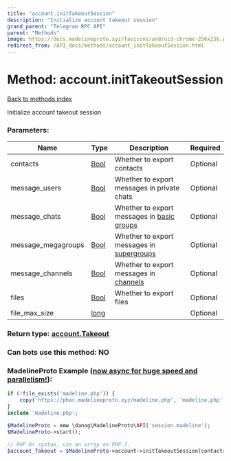```yaml
---
title: "account.initTakeoutSession"
description: "Initialize account takeout session"
grand_parent: "Telegram RPC API"
parent: "Methods"
image: https://docs.madelineproto.xyz/favicons/android-chrome-256x256.png
redirect_from: /API_docs/methods/account_initTakeoutSession.html
---
```

# Method: account.initTakeoutSession
[Back to methods index](index.html)



Initialize account takeout session

### Parameters:

| Name     |    Type       | Description | Required |
|----------|---------------|-------------|----------|
|contacts|[Bool](/API_docs/types/Bool.html) | Whether to export contacts | Optional|
|message\_users|[Bool](/API_docs/types/Bool.html) | Whether to export messages in private chats | Optional|
|message\_chats|[Bool](/API_docs/types/Bool.html) | Whether to export messages in [basic groups](https://core.telegram.org/api/channel#basic-groups) | Optional|
|message\_megagroups|[Bool](/API_docs/types/Bool.html) | Whether to export messages in [supergroups](https://core.telegram.org/api/channel#supergroups) | Optional|
|message\_channels|[Bool](/API_docs/types/Bool.html) | Whether to export messages in [channels](https://core.telegram.org/api/channel#channels) | Optional|
|files|[Bool](/API_docs/types/Bool.html) | Whether to export files | Optional|
|file\_max\_size|[long](/API_docs/types/long.html) |  | Optional|


### Return type: [account.Takeout](/API_docs/types/account.Takeout.html)

### Can bots use this method: **NO**


### MadelineProto Example ([now async for huge speed and parallelism!](https://docs.madelineproto.xyz/docs/ASYNC.html)):


```php
if (!file_exists('madeline.php')) {
    copy('https://phar.madelineproto.xyz/madeline.php', 'madeline.php');
}
include 'madeline.php';

$MadelineProto = new \danog\MadelineProto\API('session.madeline');
$MadelineProto->start();

// PHP 8+ syntax, use an array on PHP 7.
$account_Takeout = $MadelineProto->account->initTakeoutSession(contacts: Bool, message_users: Bool, message_chats: Bool, message_megagroups: Bool, message_channels: Bool, files: Bool, file_max_size: long, );
```

